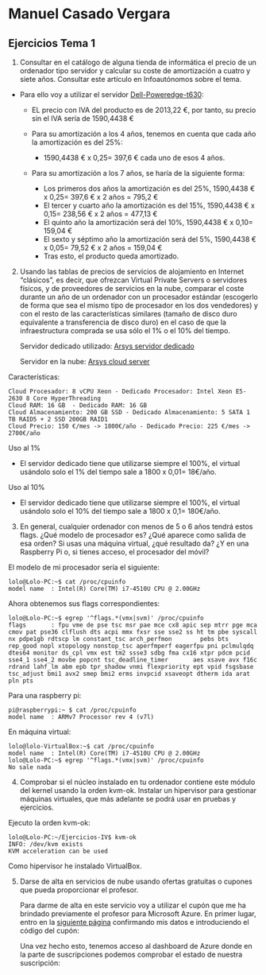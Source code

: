 
# Manuel Casado Vergara

## Ejercicios Tema 1

1. Consultar en el catálogo de alguna tienda de informática el precio de un ordenador tipo servidor y calcular su coste de amortización a cuatro y siete años. 
   Consultar este artículo en Infoautónomos sobre el tema.

 * Para ello voy a utilizar el servidor [Dell-Poweredge-t630](http://www.pcexpansion.es/dell-poweredge-t630-pet63003b.php):

	- EL precio con IVA del producto es de 2013,22 €, por tanto, su precio sin el IVA sería de 1590,4438 €

	- Para su amortización a los 4 años, tenemos en cuenta que cada año la amortización es del 25%:
		- 1590,4438 € x 0,25= 397,6 € cada uno de esos 4 años.

	- Para su amortización a los 7 años, se haría de la siguiente forma:
		- Los primeros dos años la amortización es del 25%, 1590,4438 € x 0,25= 397,6 € x 2 años = 795,2 €
		- El tercer y cuarto año la amortización es del 15%, 1590,4438 € x 0,15= 238,56 € x 2 años = 477,13 € 
		- El quinto año la amortización será del 10%, 1590,4438 € x 0,10= 159,04 €
		- El sexto y séptimo año la amortización será del 5%, 1590,4438 € x 0,05= 79,52 € x 2 años = 159,04 €
		- Tras esto, el producto queda amortizado.



2. Usando las tablas de precios de servicios de alojamiento en Internet “clásicos”, es decir, que ofrezcan Virtual Private Servers o servidores físicos, y de proveedores de servicios en la nube, comparar el coste durante un año de un ordenador con un procesador estándar (escogerlo de forma que sea el mismo tipo de procesador en los dos vendedores) y con el resto de las características similares (tamaño de disco duro equivalente a transferencia de disco duro) en el caso de que la infraestructura comprada se usa sólo el 1% o el 10% del tiempo.


	Servidor dedicado utilizado: [Arsys servidor dedicado](https://www.arsys.es/servidores/dedicados?s=cpc&c=121342803&a=6571030683&gclid=Cj0KCQjwgIPOBRDnARIsAHA1X3QrdSZAjoOFexMCXkpU8SqOeaGgWVcDH-o9VzPfCaBqDvpgj8YpNKoaAsfPEALw_wcB)
	
	Servidor en la nube: [Arsys cloud server](https://www.arsys.es/servidores/cloud)

Características:
	
 	Cloud Procesador: 8 vCPU Xeon - Dedicado Procesador: Intel Xeon E5-2630 8 Core HyperThreading
	Cloud RAM: 16 GB  - Dedicado RAM: 16 GB
  	Cloud Almacenamiento: 200 GB SSD - Dedicado Almacenamiento: 5 SATA 1 TB RAID5 + 2 SSD 200GB RAID1
  	Cloud Precio: 150 €/mes -> 1800€/año - Dedicado Precio: 225 €/mes -> 2700€/año
		
Uso al 1%
	
 * El servidor dedicado tiene que utilizarse siempre el 100%, el virtual usándolo solo el 1% del tiempo sale a 1800 x 0,01= 18€/año.
		
Uso al 10%
	
 * El servidor dedicado tiene que utilizarse siempre el 100%, el virtual usándolo solo el 10% del tiempo sale a 1800 x 0,1= 180€/año.
	
		
3. En general, cualquier ordenador con menos de 5 o 6 años tendrá estos flags. ¿Qué modelo de procesador es? ¿Qué aparece como salida de esa orden? Si usas una máquina virtual, ¿qué resultado da? ¿Y en una Raspberry Pi o, si tienes acceso, el procesador del móvil?

El modelo de mi procesador sería el siguiente:
	
	lolo@Lolo-PC:~$ cat /proc/cpuinfo 
	model name	: Intel(R) Core(TM) i7-4510U CPU @ 2.00GHz

Ahora obtenemos sus flags correspondientes:

	lolo@Lolo-PC:~$ egrep '^flags.*(vmx|svm)' /proc/cpuinfo
	flags		: fpu vme de pse tsc msr pae mce cx8 apic sep mtrr pge mca cmov pat pse36 clflush dts acpi mmx fxsr sse sse2 ss ht tm pbe syscall nx pdpe1gb rdtscp lm constant_tsc arch_perfmon 		pebs bts rep_good nopl xtopology nonstop_tsc aperfmperf eagerfpu pni pclmulqdq dtes64 monitor ds_cpl vmx est tm2 ssse3 sdbg fma cx16 xtpr pdcm pcid sse4_1 sse4_2 movbe popcnt tsc_deadline_timer 		aes xsave avx f16c rdrand lahf_lm abm epb tpr_shadow vnmi flexpriority ept vpid fsgsbase tsc_adjust bmi1 avx2 smep bmi2 erms invpcid xsaveopt dtherm ida arat pln pts

Para una raspberry pi:

	pi@raspberrypi:~ $ cat /proc/cpuinfo
	model name	: ARMv7 Processor rev 4 (v7l)

En máquina virtual:

	lolo@lolo-VirtualBox:~$ cat /proc/cpuinfo 
	model name	: Intel(R) Core(TM) i7-4510U CPU @ 2.00GHz
	lolo@Lolo-PC:~$ egrep '^flags.*(vmx|svm)' /proc/cpuinfo
	No sale nada

4.  Comprobar si el núcleo instalado en tu ordenador contiene este módulo del kernel usando la orden kvm-ok.
    Instalar un hipervisor para gestionar máquinas virtuales, que más adelante se podrá usar en pruebas y ejercicios.

Ejecuto la orden kvm-ok:

	lolo@Lolo-PC:~/Ejercicios-IV$ kvm-ok
	INFO: /dev/kvm exists
	KVM acceleration can be used

Como hipervisor he instalado VirtualBox.

5. Darse de alta en servicios de nube usando ofertas gratuitas o cupones que pueda proporcionar el profesor.

   Para darme de alta en este servicio voy a utilizar el cupón que me ha brindado previamente el profesor para Microsoft Azure. En primer lugar,
   entro en la [siguiente página](https://www.microsoftazurepass.com) confirmando mis datos e introduciendo el código del cupón:

   Una vez hecho esto, tenemos acceso al dashboard de Azure donde en la parte de suscripciones podemos comprobar el estado de nuestra suscripción:

	






		


